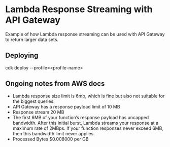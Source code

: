 # Lambda Response Streaming with API Gateway

Example of how Lambda response streaming can be used with API Gateway to return larger data sets.

## Deploying

cdk deploy --profile=\<profile-name\>

## Ongoing notes from AWS docs

- Lambda response size limit is 6mb, which is fine but also not suitable for the biggest queries.
- API Gateway has a response payload limit of 10 MB
- Response stream 20 MB
- The first 6MB of your function’s response payload has uncapped bandwidth. After this initial burst, Lambda streams your response at a maximum rate of 2MBps. If your function responses never exceed 6MB, then this bandwidth limit never applies.
- Processed Bytes $0.008000 per GB
